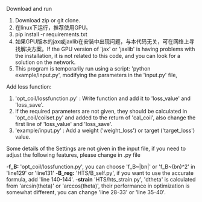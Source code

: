 
Download and run
1. Download zip or git clone.
2. 在linux下运行，推荐使用GPU。
3. pip install -r requirements.txt
4. 如果GPU版本的jax或jaxlib在安装中出现问题，与本代码无关，可在网络上寻找解决方案。If the GPU version of 'jax' or 'jaxlib' is having problems with the installation, it is not related to this code, and you can look for a solution on the network.
5. This program is temporarily run using a script: 'python example/input.py', 
modifying the parameters in the 'input.py' file,


Add loss function:
1. 'opt_coil/lossfunction.py' : Write function and add it to 'loss_value' and 'loss_save'.
2. If the required parameters are not given, they should be calculated in 'opt_coil/coilset.py' and added to the return of 'cal_coil', also change the first line of 'loss_value' and 'loss_save'.
3. 'example/input.py' : Add a weight ('weight_loss') or target ('target_loss') value.


Some details of the Settings are not given in the input file, if you need to adjust the following features, please change in .py file

-**f_B:** 'opt_coil/lossfunction.py', you can choose 'f_B~|bn|' or 'f_B~(bn)^2' in 'line129' or 'line131'
-**B_reg:** 'HTS/B_self.py',  if you want to use the accurate formula, add 'line 140-144'.
-**strain** 'HTS/hts_strain.py', 'dtheta' is calculated from 'arcsin(theta)' or 'arccos(theta)', their performance in optimization is somewhat different, you can change 'line 28-33' or 'line 35-40'.







